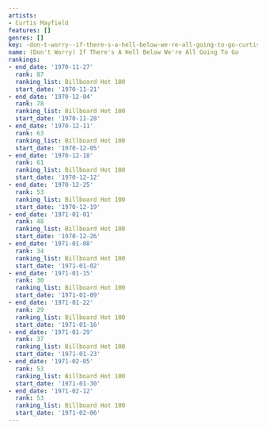 ```yaml
---
artists:
- Curtis Mayfield
features: []
genres: []
key: -don-t-worry--if-there-s-a-hell-below-we-re-all-going-to-go-curtis-mayfield
name: (Don't Worry) If There's A Hell Below We're All Going To Go
rankings:
- end_date: '1970-11-27'
  rank: 87
  ranking_list: Billboard Hot 100
  start_date: '1970-11-21'
- end_date: '1970-12-04'
  rank: 78
  ranking_list: Billboard Hot 100
  start_date: '1970-11-28'
- end_date: '1970-12-11'
  rank: 63
  ranking_list: Billboard Hot 100
  start_date: '1970-12-05'
- end_date: '1970-12-18'
  rank: 61
  ranking_list: Billboard Hot 100
  start_date: '1970-12-12'
- end_date: '1970-12-25'
  rank: 53
  ranking_list: Billboard Hot 100
  start_date: '1970-12-19'
- end_date: '1971-01-01'
  rank: 48
  ranking_list: Billboard Hot 100
  start_date: '1970-12-26'
- end_date: '1971-01-08'
  rank: 34
  ranking_list: Billboard Hot 100
  start_date: '1971-01-02'
- end_date: '1971-01-15'
  rank: 30
  ranking_list: Billboard Hot 100
  start_date: '1971-01-09'
- end_date: '1971-01-22'
  rank: 29
  ranking_list: Billboard Hot 100
  start_date: '1971-01-16'
- end_date: '1971-01-29'
  rank: 37
  ranking_list: Billboard Hot 100
  start_date: '1971-01-23'
- end_date: '1971-02-05'
  rank: 53
  ranking_list: Billboard Hot 100
  start_date: '1971-01-30'
- end_date: '1971-02-12'
  rank: 53
  ranking_list: Billboard Hot 100
  start_date: '1971-02-06'
---
```



